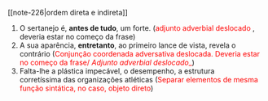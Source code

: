 [[note-226|ordem direta e indireta]]

1. O sertanejo é, **antes de tudo**, um forte. (<span style="color:#ff0000">adjunto adverbial deslocado</span> , deveria estar no começo da frase)
2. A sua aparência, **entretanto**, ao primeiro lance de vista, revela o contrário (<span style="color:#ff0000">Conjunção coordenada adversativa deslocada. Deveria estar no começo da frase/ _Adjunto adverbial deslocado__</span>)
3. Falta-lhe a plástica impecável, o desempenho, a estrutura corretíssima das organizações atléticas (<span style="color:#ff0000">Separar elementos de mesma função sintática, no caso, objeto direto</span>)